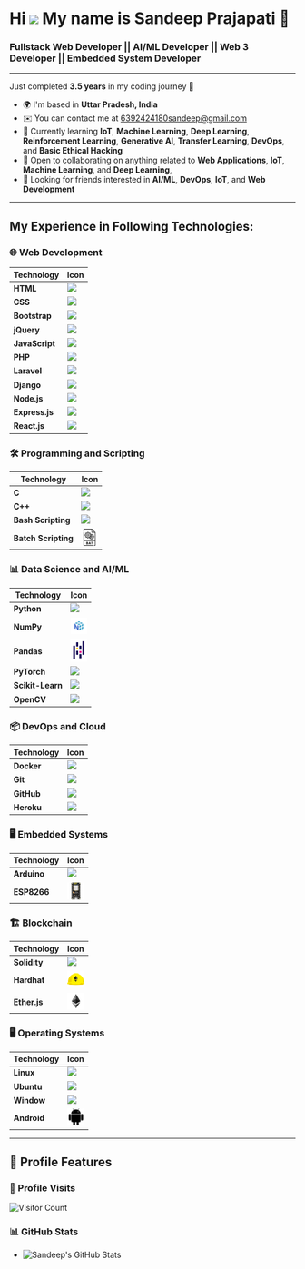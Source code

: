 # Hi ![](https://user-images.githubusercontent.com/18350557/176309783-0785949b-9127-417c-8b55-ab5a4333674e.gif) My name is **Sandeep Prajapati** 👋

### Fullstack Web Developer || AI/ML Developer || Web 3 Developer || Embedded System Developer
---

Just completed **3.5 years** in my coding journey 🚀

* 🌍  I'm based in **Uttar Pradesh, India**
* ✉️  You can contact me at [6392424180sandeep@gmail.com](mailto:6392424180sandeep@gmail.com)
* 🧠  Currently learning **IoT**, **Machine Learning**, **Deep Learning**, **Reinforcement Learning**, **Generative AI**, **Transfer Learning**, **DevOps**, and **Basic Ethical Hacking**
* 🤝  Open to collaborating on anything related to **Web Applications**, **IoT**, **Machine Learning**, and **Deep Learning**,
* 👥  Looking for friends interested in **AI/ML**, **DevOps**, **IoT**, and **Web Development**

---

## My Experience in Following Technologies:

### 🌐 Web Development
| Technology          | Icon                               |
|---------------------|------------------------------------|
| **HTML**            | <img src="./icons/HTML.svg" style="width: 30px"> |
| **CSS**             | <img src="./icons/CSS.svg" style="width: 30px"> |
| **Bootstrap**       | <img src="./icons/Bootstrap.svg" style="width: 30px"> |
| **jQuery**          | <img src="./icons/JQuery.svg" style="width: 30px"> |
| **JavaScript**      | <img src="./icons/JavaScript.svg" style="width: 30px"> |
| **PHP**             | <img src="./icons/PHP-Dark.svg" style="width: 30px"> |
| **Laravel**         | <img src="./icons/Laravel-Dark.svg" style="width: 30px"> |
| **Django**          | <img src="./icons/Django.svg" style="width: 30px"> |
| **Node.js**         | <img src="./icons/NodeJS-Dark.svg" style="width: 30px"> |
| **Express.js**      | <img src="./icons/ExpressJS-Dark.svg" style="width: 30px"> |
| **React.js**        | <img src="./icons/React-Dark.svg" style="width: 30px"> |

### 🛠️ Programming and Scripting
| Technology          | Icon                               |
|---------------------|------------------------------------|
| **C**               | <img src="./icons/C.svg" style="width: 30px"> |
| **C++**             | <img src="./icons/CPP.svg" style="width: 30px"> |
| **Bash Scripting**  | <img src="./icons/Bash-Dark.svg" style="width: 30px"> |
| **Batch Scripting** | <img src="./icons/batch.png" style="width: 30px"> |

### 📊 Data Science and AI/ML
| Technology          | Icon                               |
|---------------------|------------------------------------|
| **Python**          | <img src="./icons/PyCharm-Light.svg" style="width: 30px"> |
| **NumPy**           | <img src="./icons/numpy.png" style="width: 30px"> |
| **Pandas**          | <img src="./icons/pandas.png" style="width: 30px"> |
| **PyTorch**         | <img src="./icons/PyTorch-Dark.svg" style="width: 30px"> |
| **Scikit-Learn**    | <img src="./icons/ScikitLearn-Dark.svg" style="width: 30px"> |
| **OpenCV**          | <img src="./icons/OpenCV-Dark.svg" style="width: 30px"> |

### 📦 DevOps and Cloud
| Technology          | Icon                               |
|---------------------|------------------------------------|
| **Docker**          | <img src="./icons/Docker.svg" style="width: 30px"> |
| **Git**             | <img src="./icons/Git.svg" style="width: 30px"> |
| **GitHub**          | <img src="./icons/Github-Dark.svg" style="width: 30px"> |
| **Heroku**          | <img src="./icons/Heroku.svg" style="width: 30px"> |

### 🖥️ Embedded Systems
| Technology          | Icon                               |
|---------------------|------------------------------------|
| **Arduino**         | <img src="./icons/Arduino.svg" style="width: 30px"> |
| **ESP8266**         | <img src="./icons/esp.png" style="width: 30px"> |

### 🏗️ Blockchain
| Technology          | Icon                               |
|---------------------|------------------------------------|
| **Solidity**        | <img src="./icons/Solidity.svg" style="width: 30px"> |
| **Hardhat**         | <img src="./icons/hardhat.png" style="width: 30px"> |
| **Ether.js**        | <img src="./icons/etherjs.png" style="width: 30px"> |

### 🖥️ Operating Systems
| Technology          | Icon                               |
|---------------------|------------------------------------|
| **Linux**           | <img src="./icons/Kali-Dark.svg" style="width: 30px"> |
| **Ubuntu**          | <img src="./icons/Ubuntu-Dark.svg" style="width: 30px"> |
| **Window**          | <img src="./icons/Windows-Light.svg" style="width: 30px"> |
| **Android**          | <img src="./icons/android.svg" style="width: 30px"> |


---

## 🚀 Profile Features

### 🌟 Profile Visits
![Visitor Count](https://profile-counter.glitch.me/sandeeep-prajapati/count.svg)

### 📊 GitHub Stats
- ![Sandeep's GitHub Stats](https://github-readme-stats.vercel.app/api?username=sandeeep-prajapati&show_icons=true&hide_title=true&count_private=true&theme=radical)

